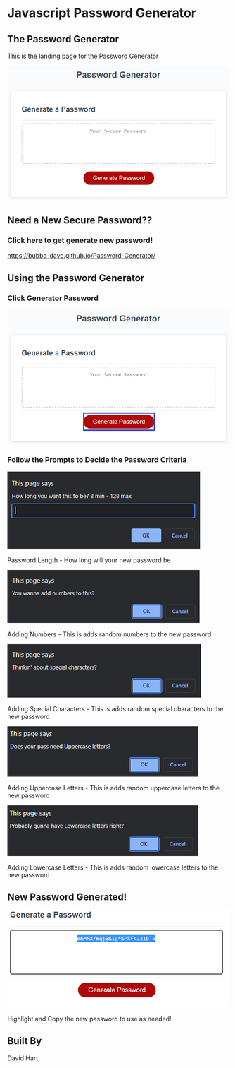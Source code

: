 # Javascript Password Generator

## The Password Generator

This is the landing page for the Password Generator

![Top-Page-Area](./Assets/images/landingpage.PNG?raw=true "Top-Page-Area")

## Need a New Secure Password??
### Click here to get generate new password!
https://bubba-dave.github.io/Password-Generator/

## Using the Password Generator
### Click Generator Password 

![nav-menu](./Assets/images/button.png?raw=true "Navigational Menu")

### Follow the Prompts to Decide the Password Criteria

![nav-menu](./Assets/images/passlength.PNG?raw=true "Navigational Menu")

Password Length - How long will your new password be

![nav-menu](./Assets/images/numbers.PNG?raw=true "Navigational Menu")

Adding Numbers - This is adds random numbers to the new password

![nav-menu](./Assets/images/specialcharacters.PNG?raw=true "Navigational Menu")

Adding Special Characters - This is adds random special characters to the new password

![nav-menu](./Assets/images/uppercase.PNG?raw=true "Navigational Menu")

Adding Uppercase Letters - This is adds random uppercase letters to the new password

![nav-menu](./Assets/images/lowercase.PNG?raw=true "Navigational Menu")

Adding Lowercase Letters - This is adds random lowercase letters to the new password

## New Password Generated!

![nav-menu](./Assets/images/newpass.PNG?raw=true "Navigational Menu")

Highlight and Copy the new password to use as needed!

## Built By
David Hart